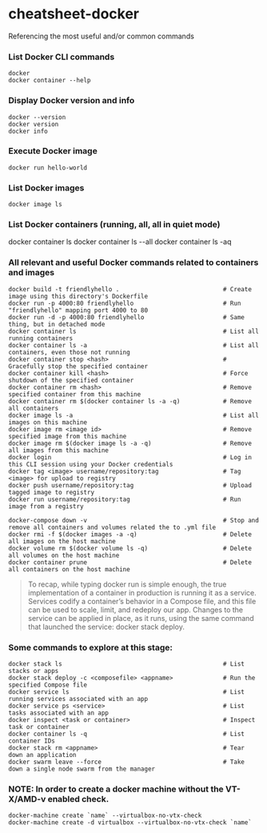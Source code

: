 # cheatsheet-docker
Referencing the most useful and/or common commands

### List Docker CLI commands
```
docker
docker container --help
```

### Display Docker version and info
```
docker --version
docker version
docker info
```

### Execute Docker image
```
docker run hello-world
```

### List Docker images
```
docker image ls
```

### List Docker containers (running, all, all in quiet mode)
docker container ls
docker container ls --all
docker container ls -aq

### All relevant and useful Docker commands related to containers and images
```
docker build -t friendlyhello .                             # Create image using this directory's Dockerfile
docker run -p 4000:80 friendlyhello                         # Run "friendlyhello" mapping port 4000 to 80
docker run -d -p 4000:80 friendlyhello                      # Same thing, but in detached mode
docker container ls                                         # List all running containers
docker container ls -a                                      # List all containers, even those not running
docker container stop <hash>                                # Gracefully stop the specified container
docker container kill <hash>                                # Force shutdown of the specified container
docker container rm <hash>                                  # Remove specified container from this machine
docker container rm $(docker container ls -a -q)            # Remove all containers
docker image ls -a                                          # List all images on this machine
docker image rm <image id>                                  # Remove specified image from this machine
docker image rm $(docker image ls -a -q)                    # Remove all images from this machine
docker login                                                # Log in this CLI session using your Docker credentials
docker tag <image> username/repository:tag                  # Tag <image> for upload to registry
docker push username/repository:tag                         # Upload tagged image to registry
docker run username/repository:tag                          # Run image from a registry

docker-compose down -v                                      # Stop and remove all containers and volumes related the to .yml file
docker rmi -f $(docker images -a -q)                        # Delete all images on the host machine
docker volume rm $(docker volume ls -q)                     # Delete all volumes on the host machine
docker container prune                                      # Delete all containers on the host machine
```

> To recap, while typing docker run is simple enough, the true implementation of a container in production is running it as a service. Services codify a container’s behavior in a Compose file, and this file can be used to scale, limit, and redeploy our app. Changes to the service can be applied in place, as it runs, using the same command that launched the service: docker stack deploy.

### Some commands to explore at this stage:
```
docker stack ls                                             # List stacks or apps
docker stack deploy -c <composefile> <appname>              # Run the specified Compose file
docker service ls                                           # List running services associated with an app
docker service ps <service>                                 # List tasks associated with an app
docker inspect <task or container>                          # Inspect task or container
docker container ls -q                                      # List container IDs
docker stack rm <appname>                                   # Tear down an application
docker swarm leave --force                                  # Take down a single node swarm from the manager
```
### NOTE: In order to create a docker machine without the VT-X/AMD-v enabled check.
```
docker-machine create `name` --virtualbox-no-vtx-check
docker-machine create -d virtualbox --virtualbox-no-vtx-check `name`
```